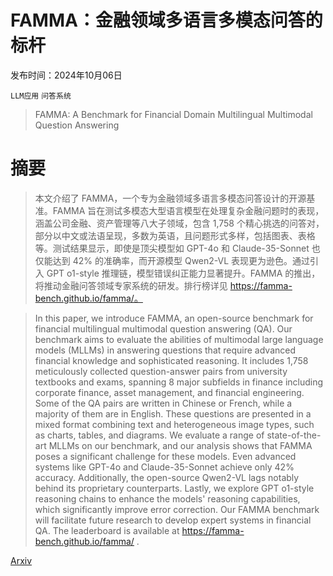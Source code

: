 # FAMMA：金融领域多语言多模态问答的标杆

发布时间：2024年10月06日

`LLM应用` `问答系统`

> FAMMA: A Benchmark for Financial Domain Multilingual Multimodal Question Answering

# 摘要

> 本文介绍了 FAMMA，一个专为金融领域多语言多模态问答设计的开源基准。FAMMA 旨在测试多模态大型语言模型在处理复杂金融问题时的表现，涵盖公司金融、资产管理等八大子领域，包含 1,758 个精心挑选的问答对，部分以中文或法语呈现，多数为英语，且问题形式多样，包括图表、表格等。测试结果显示，即使是顶尖模型如 GPT-4o 和 Claude-35-Sonnet 也仅能达到 42% 的准确率，而开源模型 Qwen2-VL 表现更为逊色。通过引入 GPT o1-style 推理链，模型错误纠正能力显著提升。FAMMA 的推出，将推动金融问答领域专家系统的研发。排行榜详见 https://famma-bench.github.io/famma/。

> In this paper, we introduce FAMMA, an open-source benchmark for financial multilingual multimodal question answering (QA). Our benchmark aims to evaluate the abilities of multimodal large language models (MLLMs) in answering questions that require advanced financial knowledge and sophisticated reasoning. It includes 1,758 meticulously collected question-answer pairs from university textbooks and exams, spanning 8 major subfields in finance including corporate finance, asset management, and financial engineering. Some of the QA pairs are written in Chinese or French, while a majority of them are in English. These questions are presented in a mixed format combining text and heterogeneous image types, such as charts, tables, and diagrams. We evaluate a range of state-of-the-art MLLMs on our benchmark, and our analysis shows that FAMMA poses a significant challenge for these models. Even advanced systems like GPT-4o and Claude-35-Sonnet achieve only 42\% accuracy. Additionally, the open-source Qwen2-VL lags notably behind its proprietary counterparts. Lastly, we explore GPT o1-style reasoning chains to enhance the models' reasoning capabilities, which significantly improve error correction. Our FAMMA benchmark will facilitate future research to develop expert systems in financial QA. The leaderboard is available at https://famma-bench.github.io/famma/ .

[Arxiv](https://arxiv.org/abs/2410.04526)